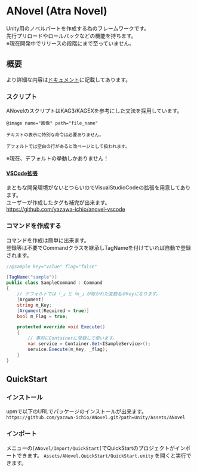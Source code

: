 ﻿# ANovel (Atra Novel)

Unity用のノベルパートを作成する為のフレームワークです。  
先行プリロードやロールバックなどの機能を持ちます。  
※現在開発中でリリースの段階にまで至っていません。

## 概要

より詳細な内容は[ドキュメント](Documents/index.md)に記載してあります。

### スクリプト
ANovelのスクリプトはKAG3/KAGEXを参考にした文法を採用しています。

```
@image name="画像" path="file_name"

テキストの表示に特別な命令は必要ありません。

デフォルトでは空白の行があると改ページとして扱われます。
```
※現在、デフォルトの挙動しかありません！

#### [VSCode拡張](Documents/vscode.md)
まともな開発環境がないとつらいのでVisualStudioCodeの拡張を用意してあります。  
ユーザーが作成したタグも補完が出来ます。  
https://github.com/yazawa-ichio/anovel-vscode

### コマンドを作成する
コマンドを作成は簡単に出来ます。  
登録等は不要でCommandクラスを継承しTagNameを付けていれば自動で登録されます。  

```cs
//@sample key="value" flag="false"

[TagName("sample")]
public class SampleCommand : Command
{
	// デフォルトでは「_」と「m_」が除かれた変数名がkeyになります。
	[Argument]
	string m_Key;
	[Argument(Required = true)]
	bool m_Flag = true;

	protected override void Execute()
	{
		// 事前にContainerに登録して使います。
		var service = Container.Get<ISampleService>();
		service.Execute(m_Key, _flag);
	}
}
```

## QuickStart

### インストール
upmで以下のURLでパッケージのインストールが出来ます。  
`https://github.com/yazawa-ichio/ANovel.git?path=Unity/Assets/ANovel`

### インポート

メニューの`[ANovel/Import/QuickStart]`でQuickStartのプロジェクトがインポートできます。
`Assets/ANovel.QuickStart/QuickStart.unity` を開くと実行できます。
